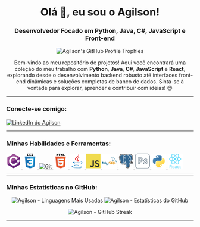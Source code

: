 <h1 align="center">Olá 👋, eu sou o Agilson!</h1>
<h3 align="center">Desenvolvedor Focado em Python, Java, C#, JavaScript e Front-end</h3>

<p align="center">
  <img src="https://github-profile-trophy.vercel.app/?username=agilsonaraujoo&theme=darkmode" alt="Agilson's GitHub Profile Trophies" />
</p>

<p align="center">
  Bem-vindo ao meu repositório de projetos! Aqui você encontrará uma coleção do meu trabalho com <strong>Python</strong>, <strong>Java</strong>, <strong>C#</strong>, <strong>JavaScript</strong> e <strong>React</strong>, explorando desde o desenvolvimento backend robusto até interfaces front-end dinâmicas e soluções completas de banco de dados. Sinta-se à vontade para explorar, aprender e contribuir com ideias! 😊
</p>

---

### Conecte-se comigo:

<p align="left">
  <a href="https://www.linkedin.com/in/agilson-felix-629660325/" target="_blank">
    <img align="center" src="https://raw.githubusercontent.com/rahuldkjain/github-profile-readme-generator/master/src/images/icons/Social/linked-in-alt.svg" alt="LinkedIn do Agilson" height="30" width="40" />
  </a>
</p>

---

### Minhas Habilidades e Ferramentas:

<p align="left">
  <a href="https://www.w3schools.com/cs/" target="_blank" rel="noreferrer">
    <img src="https://raw.githubusercontent.com/devicons/devicon/master/icons/csharp/csharp-original.svg" alt="C#" width="40" height="40"/>
  </a>
  <a href="https://www.w3schools.com/css/" target="_blank" rel="noreferrer">
    <img src="https://raw.githubusercontent.com/devicons/devicon/master/icons/css3/css3-original-wordmark.svg" alt="CSS3" width="40" height="40"/>
  </a>
  <a href="https://git-scm.com/" target="_blank" rel="noreferrer">
    <img src="https://www.vectorlogo.zone/logos/git-scm/git-scm-icon.svg" alt="Git" width="40" height="40"/>
  </a>
  <a href="https://www.w3.org/html/" target="_blank" rel="noreferrer">
    <img src="https://raw.githubusercontent.com/devicons/devicon/master/icons/html5/html5-original-wordmark.svg" alt="HTML5" width="40" height="40"/>
  </a>
  <a href="https://www.java.com" target="_blank" rel="noreferrer">
    <img src="https://raw.githubusercontent.com/devicons/devicon/master/icons/java/java-original.svg" alt="Java" width="40" height="40"/>
  </a>
  <a href="https://developer.mozilla.org/en-US/docs/Web/JavaScript" target="_blank" rel="noreferrer">
    <img src="https://raw.githubusercontent.com/devicons/devicon/master/icons/javascript/javascript-original.svg" alt="JavaScript" width="40" height="40"/>
  </a>
  <a href="https://www.mysql.com/" target="_blank" rel="noreferrer">
    <img src="https://raw.githubusercontent.com/devicons/devicon/master/icons/mysql/mysql-original-wordmark.svg" alt="MySQL" width="40" height="40"/>
  </a>
  <a href="https://www.postgresql.org" target="_blank" rel="noreferrer">
    <img src="https://raw.githubusercontent.com/devicons/devicon/master/icons/postgresql/postgresql-original.svg" alt="PostgreSQL" width="40" height="40"/>
  </a>
  <a href="https://www.photoshop.com/en" target="_blank" rel="noreferrer">
    <img src="https://raw.githubusercontent.com/devicons/devicon/master/icons/photoshop/photoshop-line.svg" alt="Photoshop" width="40" height="40"/>
  </a>
  <a href="https://www.python.org" target="_blank" rel="noreferrer">
    <img src="https://raw.githubusercontent.com/devicons/devicon/master/icons/python/python-original.svg" alt="Python" width="40" height="40"/>
  </a>
  <a href="https://react.dev/" target="_blank" rel="noreferrer">
    <img src="https://raw.githubusercontent.com/devicons/devicon/master/icons/react/react-original-wordmark.svg" alt="React" width="40" height="40"/>
  </a>
</p>

---

### Minhas Estatísticas no GitHub:

<p align="center">
  <img src="https://github-readme-stats.vercel.app/api/top-langs?username=agilsonaraujoo&show_icons=true&locale=en&layout=compact&theme=dark&card_width=320" alt="Agilson - Linguagens Mais Usadas" />
  <img src="https://github-readme-stats.vercel.app/api?username=agilsonaraujoo&show_icons=true&locale=en&theme=dark&card_width=420" alt="Agilson - Estatísticas do GitHub" />
</p>

<p align="center">
  <img src="https://github-readme-streak-stats.herokuapp.com/?user=agilsonaraujoo&theme=dark" alt="Agilson - GitHub Streak" />
</p>

---

